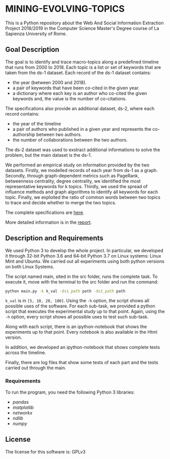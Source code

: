 # MINING-EVOLVING-TOPICS

This is a Python repository about the Web And Social Information Extraction Project 2018/2019 in the Computer Science Master's Degree course of La Sapienza University of Rome.

## Goal Description ##

The goal is to identify and trace macro-topics along a predefined timeline that runs from 2000 to 2018. Each topic is a list or set of keywords that are taken from the ds-1 dataset. Each record of the ds-1 dataset contains:

* the year (between 2000 and 2018).
* a pair of keywords that have been co-cited in the given year.
* a dictionary where each key is an author who co-cited the given keywords and, the value is the number of co-citations.

The specifications also provide an additional dataset, ds-2, where each record contains:

* the year of the timeline
* a pair of authors who published in a given year and represents the co-authorship between two authors. 
* the number of collaborations between the two authors.

The ds-2 dataset was used to exstract additional informations to solve the problem, but the main dataset is the ds-1. 

We performed an empirical study on information provided by the two datasets. Firstly, we modelled records of each year from ds-1 as a graph. Secondly, through graph-dependent metrics such as PageRank, betweenness centrality, degree centrality, we identified the most representative keywords for k topics. Thirdly, we used the spread of influence methods and graph algorithms to identify all keywords for each topic. Finally, we exploited the ratio of common words between two topics to trace and decide whether to merge the two topics.

The complete specifications are [here](./doc/.project_specifications.pdf).

More detailed information is in the [report](./doc/report.pdf).


## Description and Requirements ##

We used Python 3 to develop the whole project. In particular, we developed it through 32-bit Python 3.6 and 64-bit Python 3.7 on Linux systems: Linux Mint and Ubuntu. We carried out all experiments using both python versions on both Linux Systems. 

The script named main, sited in the src folder, runs the complete task. To execute it, move with the terminal to the src folder and run the command:

```sh
python main.py -k k_val -ds1_path path -ds2_path path
```

`k_val` is in `[5, 10, 20, 100]`. Using the `-h` option, the script shows all possible uses of the software. For each sub-task, we provided a python script that executes the experimental study up to that point. Again, using the `-h` option, every script shows all possible uses to test such sub-task. 

Along with each script, there is an ipython-notebook that shows the experiments up to that point. Every notebook is also available in the Html version. 

In addition, we developed an ipython-notebook that shows complete tests across the timeline. 

Finally, there are log files that show some tests of each part and the tests carried out through the main.

### Requirements 

To run the program, you need the following Python 3 libraries: 

* *pandas*
* *matplotlib*
* *networkx*
* *ndlib*
* *numpy*


## License ##

The license for this software is: GPLv3
